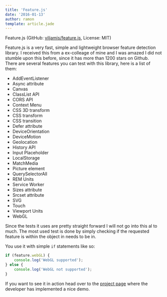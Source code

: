 ```yaml
---
title: 'Feature.js'
date: '2016-01-13'
author: ramon
template: article.jade
---
```

Feature.js (GitHub: [viljamis/feature.js](https://github.com/viljamis/feature.js/), License: MIT)

Feature.js is a very fast, simple and lightweight browser feature detection library. I received this from a ex-colleage of mine and I was amazed I did not stumble upon this before, since it has more than 1200 stars on Github.
There are several features you can test with this library, here is a list of them:

- AddEventListener
- Async attribute
- Canvas
- ClassList API
- CORS API
- Context Menu
- CSS 3D transform
- CSS transform
- CSS transition
- Defer attribute
- DeviceOrientation
- DeviceMotion
- Geolocation
- History API
- Input Placeholder
- LocalStorage
- MatchMedia
- Picture element
- QuerySelectorAll
- REM Units
- Service Worker
- Sizes attribute
- Srcset attribute
- SVG
- Touch
- Viewport Units
- WebGL

Since the tests it uses are pretty straight forward I will not go into this al to much. The most used test is done by simply checking if the requested feature is within the object in needs to be in.

You use it with simple `if` statements like so:

```javascript
if (feature.webGL) {
    console.log('WebGL supported');
} else {
    console.log('WebGL not supported');
}
```

If you want to see it in action head over to the [project page](http://featurejs.com/) where the developer has implemented a nice demo.
